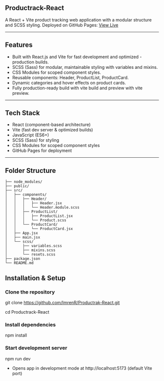 ## Productrack-React

A React + Vite product tracking web application with a modular structure and SCSS styling.
Deployed on GitHub Pages: [View Live](https://imrenr.github.io/productrak-app/)


---

## Features

- Built with React.js and Vite for fast development and optimized - production builds.
- SCSS (Sass) for modular, maintainable styling with variables and mixins.
- CSS Modules for scoped component styles.
- Reusable components: Header, ProductList, ProductCard.
- Dynamic categories and hover effects on product cards.
- Fully production-ready build with vite build and preview with vite preview.

---

## Tech Stack

- React (component-based architecture)
- Vite (fast dev server & optimized builds)
- JavaScript (ES6+)
- SCSS (Sass) for styling
- CSS Modules for scoped component styles
- GitHub Pages for deployment

---

## Folder Structure

```Productrack-React/
├── node_modules/ 
├── public/ 
├── src/ 
│   ├── components/ 
│   │   ├── Header/
│   │   │   ├── Header.jsx
│   │   │   └── Header.module.scss
│   │   ├── ProductList/
│   │   │   ├── ProductList.jsx
│   │   │   └── Product.scss
│   │   └── ProductCard/
│   │       └── ProductCard.jsx
│   ├── App.jsx
│   ├── main.jsx
│   └── scss/ 
│       ├── variables.scss
│       ├── mixins.scss
│       └── resets.scss
├── package.json 
└── README.md
```


##  Installation & Setup
### Clone the repository

git clone https://github.com/ImrenR/Productrak-React.git

cd Productrack-React

### Install dependencies

npm install

### Start development server

npm run dev

- Opens app in development mode at http://localhost:5173
 (default Vite port)







